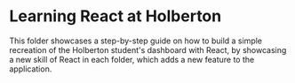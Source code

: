 # Learning React at Holberton

This folder showcases a step-by-step guide on how to build a simple recreation of the Holberton student's dashboard with React, by showcasing a new skill of React in each folder, which adds a new feature to the application.
